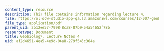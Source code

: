 ```yaml
---
content_type: resource
description: This file contains information regarding lecture 4.
file: https://ol-ocw-studio-app-qa.s3.amazonaws.com/courses/12-007-geobiology-spring-2013/af2d46514ea54e9d06a8279f545c364a_MIT12_007S13_Lec4.pdf
file_type: application/pdf
parent_uid: 2b12ee57-7998-8ca8-87b9-54a54652f78b
resourcetype: Document
title: Geobiology, Lecture Notes 4
uid: af2d4651-4ea5-4e9d-06a8-279f545c364a
---
```

